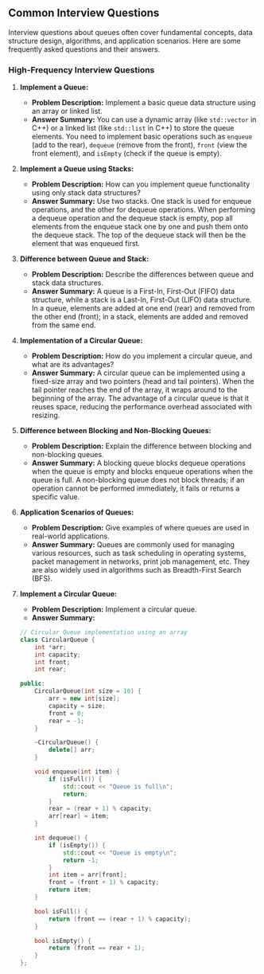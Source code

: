 ## Common Interview Questions

Interview questions about queues often cover fundamental concepts, data structure design, algorithms, and application scenarios. Here are some frequently asked questions and their answers.

### High-Frequency Interview Questions

1. **Implement a Queue:**

   - **Problem Description:** Implement a basic queue data structure using an array or linked list.
   - **Answer Summary:** You can use a dynamic array (like `std::vector` in C++) or a linked list (like `std::list` in C++) to store the queue elements.  You need to implement basic operations such as `enqueue` (add to the rear), `dequeue` (remove from the front), `front` (view the front element), and `isEmpty` (check if the queue is empty).

2. **Implement a Queue using Stacks:**

   - **Problem Description:** How can you implement queue functionality using only stack data structures?
   - **Answer Summary:** Use two stacks. One stack is used for enqueue operations, and the other for dequeue operations. When performing a dequeue operation and the dequeue stack is empty, pop all elements from the enqueue stack one by one and push them onto the dequeue stack.  The top of the dequeue stack will then be the element that was enqueued first.

3. **Difference between Queue and Stack:**

   - **Problem Description:** Describe the differences between queue and stack data structures.
   - **Answer Summary:** A queue is a First-In, First-Out (FIFO) data structure, while a stack is a Last-In, First-Out (LIFO) data structure. In a queue, elements are added at one end (rear) and removed from the other end (front); in a stack, elements are added and removed from the same end.

4. **Implementation of a Circular Queue:**

   - **Problem Description:** How do you implement a circular queue, and what are its advantages?
   - **Answer Summary:** A circular queue can be implemented using a fixed-size array and two pointers (head and tail pointers). When the tail pointer reaches the end of the array, it wraps around to the beginning of the array. The advantage of a circular queue is that it reuses space, reducing the performance overhead associated with resizing.

5. **Difference between Blocking and Non-Blocking Queues:**

   - **Problem Description:** Explain the difference between blocking and non-blocking queues.
   - **Answer Summary:** A blocking queue blocks dequeue operations when the queue is empty and blocks enqueue operations when the queue is full. A non-blocking queue does not block threads; if an operation cannot be performed immediately, it fails or returns a specific value.

6. **Application Scenarios of Queues:**

   - **Problem Description:** Give examples of where queues are used in real-world applications.
   - **Answer Summary:** Queues are commonly used for managing various resources, such as task scheduling in operating systems, packet management in networks, print job management, etc. They are also widely used in algorithms such as Breadth-First Search (BFS).

7. **Implement a Circular Queue:**

   - **Problem Description:** Implement a circular queue.
   - **Answer Summary:**

   ```cpp
   // Circular Queue implementation using an array
   class CircularQueue {
       int *arr;
       int capacity;
       int front;
       int rear;
   
   public:
       CircularQueue(int size = 10) {
           arr = new int[size];
           capacity = size;
           front = 0;
           rear = -1;
       }
   
       ~CircularQueue() {
           delete[] arr;
       }
   
       void enqueue(int item) {
           if (isFull()) {
               std::cout << "Queue is full\n";
               return;
           }
           rear = (rear + 1) % capacity;
           arr[rear] = item;
       }
   
       int dequeue() {
           if (isEmpty()) {
               std::cout << "Queue is empty\n";
               return -1;
           }
           int item = arr[front];
           front = (front + 1) % capacity;
           return item;
       }
   
       bool isFull() {
           return (front == (rear + 1) % capacity);
       }
   
       bool isEmpty() {
           return (front == rear + 1);
       }
   };
   ```
